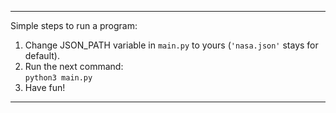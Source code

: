 ***
Simple steps to run a program:

1. Change JSON_PATH variable in `main.py` to yours (`'nasa.json'` stays for default).    
2. Run the next command:    
`python3 main.py`
3. Have fun!

***
